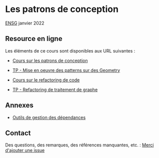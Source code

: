 # Les patrons de conception

[ENSG](http://www.ensg.eu/) janvier 2022

## Resource en ligne

Les éléments de ce cours sont disponibles aux URL suivantes :

* [Cours sur les patrons de conception](http://mborne.github.io/cours-patron-conception/)
* [TP - Mise en oeuvre des patterns sur des Geometry](http://mborne.github.io/cours-patron-conception/annexe/tp-geometry/index.html)

* [Cours sur le refactoring de code](http://mborne.github.io/cours-patron-conception/refactoring.html)
* [TP - Refactoring de traitement de graphe](http://mborne.github.io/cours-patron-conception/annexe/tp-graph/index.html)

## Annexes

* [Outils de gestion des dépendances](http://mborne.github.io/cours-patron-conception/annexe/dependances.html)

## Contact

Des questions, des remarques, des références manquantes, etc. : [Merci d'ajouter une issue](https://github.com/mborne/cours-patron-conception/issues)

